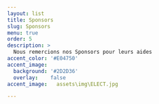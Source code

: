 ```yaml
---
layout: list
title: Sponsors
slug: Sponsors
menu: true
order: 5
description: >
  Nous remercions nos Sponsors pour leurs aides 
accent_color: '#E04750'
accent_image:
  background: '#2D2D36'
  overlay:    false
accent_image:   assets\img\ELECT.jpg

---
```

